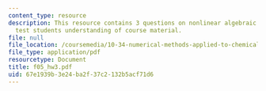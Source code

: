 ```yaml
---
content_type: resource
description: This resource contains 3 questions on nonlinear algebraic systems to
  test students understanding of course material.
file: null
file_location: /coursemedia/10-34-numerical-methods-applied-to-chemical-engineering-fall-2005/67e1939b3e24ba2f37c2132b5acf71d6_f05_hw3.pdf
file_type: application/pdf
resourcetype: Document
title: f05_hw3.pdf
uid: 67e1939b-3e24-ba2f-37c2-132b5acf71d6
---
```

